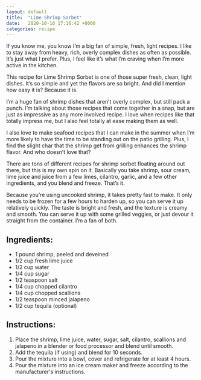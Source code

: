 ```yaml
---
layout: default
title:  "Lime Shrimp Sorbet"
date:   2020-10-16 17:16:42 +0000
categories: recipe
---
```

If you know me, you know I’m a big fan of simple, fresh, light recipes. I like to stay away from heavy, rich, overly complex dishes as often as possible. It’s just what I prefer. Plus, I feel like it’s what I’m craving when I’m more active in the kitchen.

This recipe for Lime Shrimp Sorbet is one of those super fresh, clean, light dishes. It’s so simple and yet the flavors are so bright. And did I mention how easy it is? Because it is.

I’m a huge fan of shrimp dishes that aren’t overly complex, but still pack a punch. I’m talking about those recipes that come together in a snap, but are just as impressive as any more involved recipe. I love when recipes like that totally impress me, but I also feel totally at ease making them as well.

I also love to make seafood recipes that I can make in the summer when I’m more likely to have the time to be standing out on the patio grilling. Plus, I find the slight char that the shrimp get from grilling enhances the shrimp flavor. And who doesn’t love that?

There are tons of different recipes for shrimp sorbet floating around out there, but this is my own spin on it. Basically you take shrimp, sour cream, lime juice and juice from a few limes, cilantro, garlic, and a few other ingredients, and you blend and freeze. That’s it.

Because you’re using uncooked shrimp, it takes pretty fast to make. It only needs to be frozen for a few hours to harden up, so you can serve it up relatively quickly. The taste is bright and fresh, and the texture is creamy and smooth. You can serve it up with some grilled veggies, or just devour it straight from the container. I’m a fan of both.


## Ingredients:

- 1 pound shrimp, peeled and deveined
- 1/2 cup fresh lime juice
- 1/2 cup water
- 1/4 cup sugar
- 1/2 teaspoon salt
- 1/4 cup chopped cilantro
- 1/4 cup chopped scallions
- 1/2 teaspoon minced jalapeno
- 1/2 cup tequila (optional)


## Instructions:
1. Place the shrimp, lime juice, water, sugar, salt, cilantro, scallions and jalapeno in a blender or food processor and blend until smooth.
2. Add the tequila (if using) and blend for 10 seconds.
3. Pour the mixture into a bowl, cover and refrigerate for at least 4 hours.
4. Pour the mixture into an ice cream maker and freeze according to the manufacturer's instructions.


